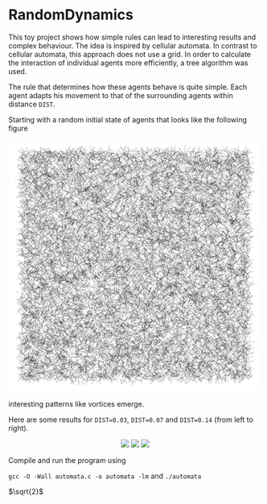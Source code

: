 # RandomDynamics

This toy project shows how simple rules can lead to interesting results and complex behaviour. The idea is inspired by cellular automata. In contrast to cellular automata, this approach does not use a grid. In order to calculate the interaction of individual agents more efficiently, a tree algorithm was used.

The rule that determines how these agents behave is quite simple. Each agent adapts his movement to that of the surrounding agents within distance `DIST`.

Starting with a random initial state of agents that looks like the following figure

<div align="center">
<img src="https://github.com/KaiFabi/RandomDynamics/blob/master/init.png" height="500">
</div>

interesting patterns like vortices emerge.

Here are some results for `DIST=0.03`, `DIST=0.07` and `DIST=0.14` (from left to right).

<p align="center">
<img src="https://github.com/KaiFabi/RandomDynamics/blob/master/output_dist_0p14.gif" height="300">
<img src="https://github.com/KaiFabi/RandomDynamics/blob/master/output_dist_0p07.gif" height="300">
<img src="https://github.com/KaiFabi/RandomDynamics/blob/master/output_dist_0p03.gif" height="300">
</p>

Compile and run the program using

`gcc -O -Wall automata.c -o automata -lm`
and 
`./automata`

$`\sqrt{2}`$
